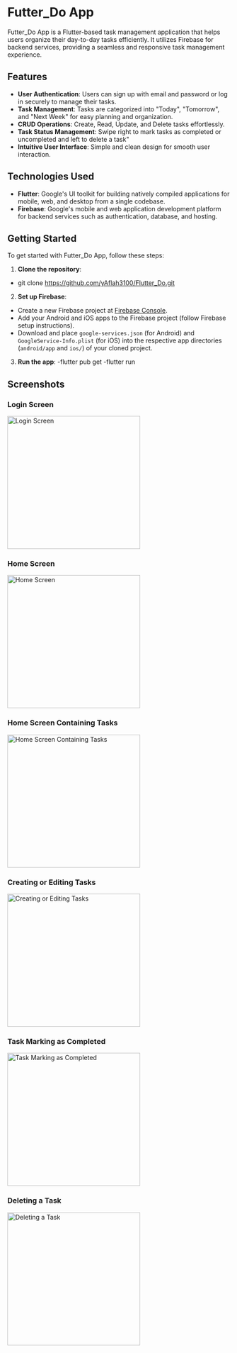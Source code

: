 # Futter_Do App

Futter_Do App is a Flutter-based task management application that helps users organize their day-to-day tasks efficiently. It utilizes Firebase for backend services, providing a seamless and responsive task management experience.

## Features

- **User Authentication**: Users can sign up with email and password or log in securely to manage their tasks.
- **Task Management**: Tasks are categorized into "Today", "Tomorrow", and "Next Week" for easy planning and organization.
- **CRUD Operations**: Create, Read, Update, and Delete tasks effortlessly.
- **Task Status Management**: Swipe right to mark tasks as completed or uncompleted and left to delete a task"
- **Intuitive User Interface**: Simple and clean design for smooth user interaction.

## Technologies Used

- **Flutter**: Google's UI toolkit for building natively compiled applications for mobile, web, and desktop from a single codebase.
- **Firebase**: Google's mobile and web application development platform for backend services such as authentication, database, and hosting.

## Getting Started

To get started with Futter_Do App, follow these steps:

1. **Clone the repository**:
- git clone https://github.com/yAflah3100/Flutter_Do.git

2. **Set up Firebase**:
- Create a new Firebase project at [Firebase Console](https://console.firebase.google.com/).
- Add your Android and iOS apps to the Firebase project (follow Firebase setup instructions).
- Download and place `google-services.json` (for Android) and `GoogleService-Info.plist` (for iOS) into the respective app directories (`android/app` and `ios/`) of your cloned project.

3. **Run the app**:
-flutter pub get
-flutter run

## Screenshots

### Login Screen
<img src="screenshots/login-screen.png" alt="Login Screen" width="300"/>

### Home Screen
<img src="screenshots/home-screen.png" alt="Home Screen" width="300"/>

### Home Screen Containing Tasks
<img src="screenshots/all_tasks.png" alt="Home Screen Containing Tasks" width="300"/>

### Creating or Editing Tasks
<img src="screenshots/create_new_task.png" alt="Creating or Editing Tasks" width="300"/>

### Task Marking as Completed
<img src="screenshots/task_completion.png" alt="Task Marking as Completed" width="300"/>

### Deleting a Task
<img src="screenshots/task_deletion.png" alt="Deleting a Task" width="300"/>





